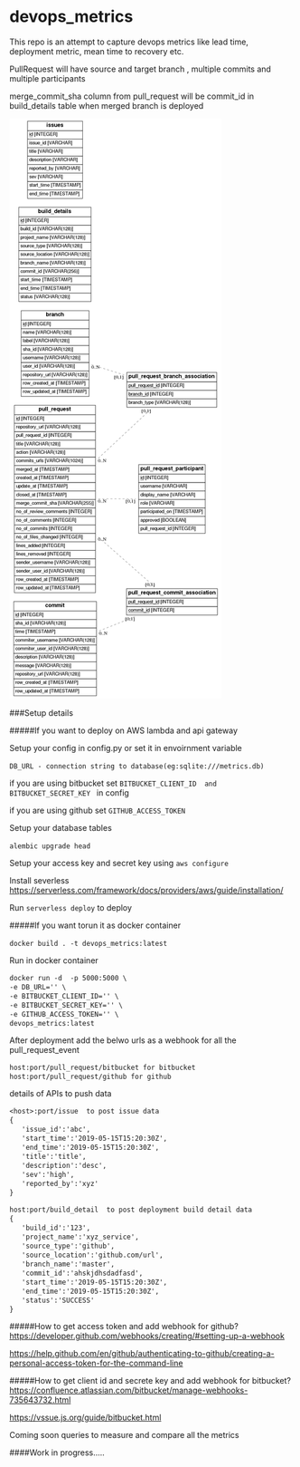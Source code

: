 # devops_metrics
This repo is an attempt to capture devops metrics like lead time, deployment metric, mean time to recovery etc.



PullRequest will have source and target branch , multiple commits and multiple participants

merge_commit_sha  column from pull_request  will be commit_id in build_details table when merged branch is deployed



![Alt text](db_schema.png?raw=true "Title")


###Setup details 

#####If you want to deploy on AWS lambda and api gateway 

Setup your config in config.py or set it in envoirnment variable

```DB_URL - connection string to database(eg:sqlite:///metrics.db)```

if you are using bitbucket set  ```BITBUCKET_CLIENT_ID  and BITBUCKET_SECRET_KEY ``` in config

if you are using github  set ```GITHUB_ACCESS_TOKEN ```


Setup your database tables

```alembic upgrade head ```

Setup your access key and secret key using ```aws configure```

Install severless  https://serverless.com/framework/docs/providers/aws/guide/installation/


Run ```serverless deploy``` to deploy 



#####If you want torun it as docker container 

```docker build . -t devops_metrics:latest```

Run in docker container 

```
docker run -d  -p 5000:5000 \
-e DB_URL='' \
-e BITBUCKET_CLIENT_ID='' \
-e BITBUCKET_SECRET_KEY='' \
-e GITHUB_ACCESS_TOKEN='' \
devops_metrics:latest
```

After deployment add the belwo  urls as a webhook for all the pull_request_event
```
host:port/pull_request/bitbucket for bitbucket
host:port/pull_request/github for github
```

details of APIs to push data
```
<host>:port/issue  to post issue data
{ 
   'issue_id':'abc',
   'start_time':'2019-05-15T15:20:30Z',
   'end_time':'2019-05-15T15:20:30Z',
   'title':'title',
   'description':'desc',
   'sev':'high',
   'reported_by':'xyz'
}
```
```
host:port/build_detail  to post deployment build detail data
{ 
   'build_id':'123',
   'project_name':'xyz_service',
   'source_type':'github',
   'source_location':'github.com/url',
   'branch_name':'master',
   'commit_id':'ahskjdhsdadfasd',
   'start_time':'2019-05-15T15:20:30Z',
   'end_time':'2019-05-15T15:20:30Z',
   'status':'SUCCESS'
}
```



#####How to get access token and add webhook for github?
https://developer.github.com/webhooks/creating/#setting-up-a-webhook

https://help.github.com/en/github/authenticating-to-github/creating-a-personal-access-token-for-the-command-line


#####How to get client id and secrete key   and add webhook for bitbucket?
https://confluence.atlassian.com/bitbucket/manage-webhooks-735643732.html

https://vssue.js.org/guide/bitbucket.html



Coming soon queries to measure and compare all the metrics

####Work in progress.....